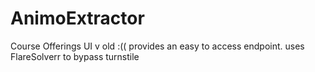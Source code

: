 # AnimoExtractor
Course Offerings UI v old :(( provides an easy to access endpoint. uses FlareSolverr to bypass turnstile
